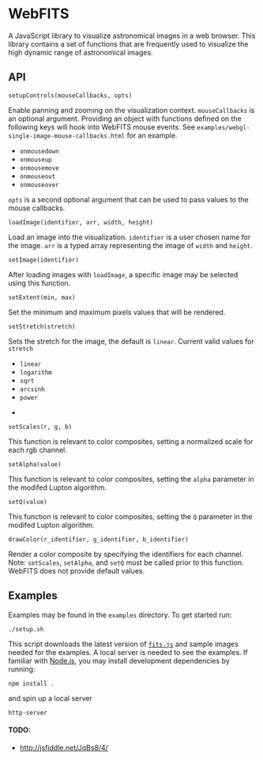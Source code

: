 # WebFITS

A JavaScript library to visualize astronomical images in a web browser.  This library contains a set of functions that are frequently used to visualize the high dynamic range of astronomical images.

## API
    
    setupControls(mouseCallbacks, opts)
Enable panning and zooming on the visualization context.  `mouseCallbacks` is an optional argument.  Providing an object with functions defined on the following keys will hook into WebFITS mouse events.  See `examples/webgl-single-image-mouse-callbacks.html` for an example.
  
  * `onmousedown`
  * `onmouseup`
  * `onmousemove`
  * `onmouseout`
  * `onmouseover`

`opts` is a second optional argument that can be used to pass values to the mouse callbacks.

    loadImage(identifier, arr, width, height)
Load an image into the visualization.  `identifier` is a user chosen name for the image. `arr` is a typed array representing the image of `width` and `height`.

    setImage(identifier)
After loading images with `loadImage`, a specific image may be selected using this function.

    setExtent(min, max)
Set the minimum and maximum pixels values that will be rendered.

    setStretch(stretch)
Sets the stretch for the image, the default is `linear`.  Current valid values for `stretch`

  * `linear`
  * `logarithm`
  * `sqrt`
  * `arcsinh`
  * `power`

-

    setScales(r, g, b)
This function is relevant to color composites, setting a normalized scale for each rgb channel.

    setAlpha(value)
This function is relevant to color composites, setting the `alpha` parameter in the modifed Lupton algorithm.

    setQ(value)
This function is relevant to color composites, setting the `Q` parameter in the modifed Lupton algorithm.

    drawColor(r_identifier, g_identifier, b_identifier)
Render a color composite by specifying the identifiers for each channel.  Note: `setScales`, `setAlpha`, and `setQ` must be called prior to this function.  WebFITS does not provide default values.


## Examples

Examples may be found in the `examples` directory.  To get started run:

    ./setup.sh

This script downloads the latest version of [`fits.js`](http://astrojs.github.com/fitsjs/) and sample images needed for the examples.  A local server is needed to see the examples.  If familiar with [Node.js](http://nodejs.org/), you may install development dependencies by running:

    npm install .

and spin up a local server

    http-server


#### TODO:

  * http://jsfiddle.net/JqBs8/4/